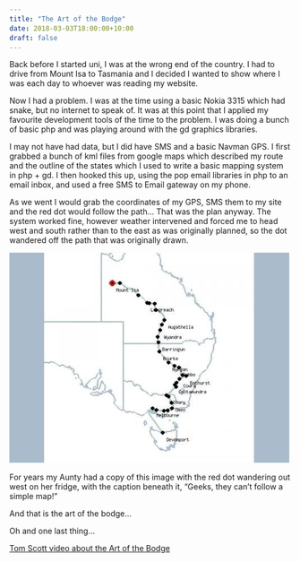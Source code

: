 ```yaml
---
title: "The Art of the Bodge"
date: 2018-03-03T18:00:00+10:00
draft: false
---
```


Back before I started uni, I was at the wrong end of the country. I had to drive from Mount Isa to Tasmania and I decided I wanted to show where I was each day to whoever was reading my website.

Now I had a problem. I was at the time using a basic Nokia 3315 which had snake, but no internet to speak of. It was at this point that I applied my favourite development tools of the time to the problem. I was doing a bunch of basic php and was playing around with the gd graphics libraries.

I may not have had data, but I did have SMS and a basic Navman GPS. I first grabbed a bunch of kml files from google maps which described my route and the outline of the states which I used to write a basic mapping system in php + gd. I then hooked this up, using the pop email libraries in php to an email inbox, and used a free SMS to Email gateway on my phone.

As we went I would grab the coordinates of my GPS, SMS them to my site and the red dot would follow the path… That was the plan anyway. The system worked fine, however weather intervened and forced me to head west and south rather than to the east as was originally planned, so the dot wandered off the path that was originally drawn.

![A map with a route from Mount Isa to Launceston](/img/posts/art-of-the-bodge/geeks-cant-map.jfif)

For years my Aunty had a copy of this image with the red dot wandering out west on her fridge, with the caption beneath it, “Geeks, they can’t follow a simple map!”

And that is the art of the bodge...

Oh and one last thing...

[Tom Scott video about the Art of the Bodge](https://youtu.be/lIFE7h3m40U)
